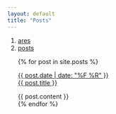 ```yaml
---
layout: default
title: "Posts"
---
```


<ol><li><a href='/index'><span>ares</span></a></li><li><a href='/posts'><span>posts</span></a></li></ol>

<ul>
  {% for post in site.posts %}
    <div class='post'><p><a href='{{ post.url }}'>{{ post.date | date: "%F %R" }}</a><br><a style='color: inherit;' href='{{ post.url }}'>{{ post.title }}</a></p>
      {{ post.content }}
    </div>
  {% endfor %}
</ul>